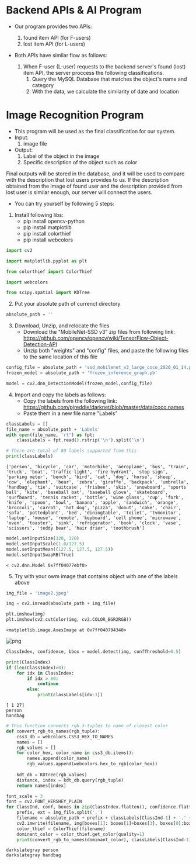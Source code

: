 # Backend APIs & AI Program
- Our program provides two APIs: 
    1. found item API (for F-users)
    2. lost item API  (for L-users)

- Both APIs have similar flow as follows:
    1. When F-user (L-user) requests to the backend server's found (lost) item API, the server proccess the following classifications.
        1. Query the MySQL Database that matches the object's name and category
        2. With the data, we calculate the similarity of date and location

# Image Recognition Program
- This program will be used as the final classification for our system. 
- Input: 
    1. image file
- Output:
    1. Label of the object in the image
    2. Specific description of the object such as color

Final outputs will be stored in the database, and it will be used to compare with the description that lost users provides to us. If the description obtained from the image of found user and the description provided from lost user is similar enough, our server will connect the users. 

- You can try yourself by following 5 steps:

1. Install following libs:
    - pip install opencv-python
    - pip install matplotlib
    - pip install colorthief
    - pip install webcolors


```python
import cv2
```


```python
import matplotlib.pyplot as plt
```


```python
from colorthief import ColorThief
```


```python
import webcolors
```


```python
from scipy.spatial import KDTree
```

2. Put your absolute path of currenct directory


```python
absolute_path = ''
```

3. Download, Unzip, and relocate the files
    - Download the "MobileNet-SSD v3" zip files from following link: https://github.com/opencv/opencv/wiki/TensorFlow-Object-Detection-API
    - Unzip both "weights" and "config" files, and paste the following files to the same location of this file


```python
config_file = absolute_path + 'ssd_mobilenet_v3_large_coco_2020_01_14.pbtxt'
frozen_model = absolute_path + 'frozen_inference_graph.pb'
```


```python
model = cv2.dnn_DetectionModel(frozen_model,config_file)
```

4. Import and copy the labels as follows:
    - Copy the labels from the following link: https://github.com/pjreddie/darknet/blob/master/data/coco.names
    - Paste them in a new file name "Labels"


```python
classLabels = []
file_name = absolute_path + 'Labels'
with open(file_name, 'rt') as fpt:
    classLabels = fpt.read().rstrip('\n').split('\n')
```


```python
# There are total of 80 labels supported from this 
print(classLabels)
```

    ['person', 'bicycle', 'car', 'motorbike', 'aeroplane', 'bus', 'train', 'truck', 'boat', 'traffic light', 'fire hydrant', 'stop sign', 'parking meter', 'bench', 'bird', 'cat', 'dog', 'horse', 'sheep', 'cow', 'elephant', 'bear', 'zebra', 'giraffe', 'backpack', 'umbrella', 'handbag', 'tie', 'suitcase', 'frisbee', 'skis', 'snowboard', 'sports ball', 'kite', 'baseball bat', 'baseball glove', 'skateboard', 'surfboard', 'tennis racket', 'bottle', 'wine glass', 'cup', 'fork', 'knife', 'spoon', 'bowl', 'banana', 'apple', 'sandwich', 'orange', 'broccoli', 'carrot', 'hot dog', 'pizza', 'donut', 'cake', 'chair', 'sofa', 'pottedplant', 'bed', 'diningtable', 'toilet', 'tvmonitor', 'laptop', 'mouse', 'remote', 'keyboard', 'cell phone', 'microwave', 'oven', 'toaster', 'sink', 'refrigerator', 'book', 'clock', 'vase', 'scissors', 'teddy bear', 'hair drier', 'toothbrush']



```python
model.setInputSize(320, 320)
model.setInputScale(1.0/127.5)
model.setInputMean((127.5, 127.5, 127.5))
model.setInputSwapRB(True)
```




    < cv2.dnn.Model 0x7ff04077ebf0>



5. Try with your owm image that contains object with one of the labels above


```python
img_file = 'image2.jpeg'

img = cv2.imread(absolute_path + img_file)
```


```python
plt.imshow(img)
plt.imshow(cv2.cvtColor(img, cv2.COLOR_BGR2RGB))
```




    <matplotlib.image.AxesImage at 0x7ff040794340>




    
![png](output_18_1.png)
    



```python
ClassIndex, confidence, bbox = model.detect(img, confThreshold=0.5)
```


```python
print(ClassIndex)
if (len(ClassIndex)>0):
    for idx in ClassIndex:
        if idx > 80:
            continue
        else:
            print(classLabels[idx-1])
```

    [ 1 27]
    person
    handbag



```python
# This function converts rgb 3-tuples to name of closest color
def convert_rgb_to_names(rgb_tuple):
    css3_db = webcolors.CSS3_HEX_TO_NAMES
    names = []
    rgb_values = []
    for color_hex, color_name in css3_db.items():
        names.append(color_name)
        rgb_values.append(webcolors.hex_to_rgb(color_hex))
    
    kdt_db = KDTree(rgb_values)
    distance, index = kdt_db.query(rgb_tuple)
    return names[index]
```


```python
font_scale = 3
font = cv2.FONT_HERSHEY_PLAIN
for ClassInd, conf, boxes in zip(ClassIndex.flatten(), confidence.flatten(), bbox):
    prefix, ext = img_file.split('.')
    filename = absolute_path + prefix + classLabels[ClassInd-1] + '.' + ext
    cv2.imwrite(filename, img[boxes[1]: boxes[1]+boxes[3], boxes[0]:boxes[0]+boxes[2]])
    color_thief = ColorThief(filename)
    dominant_color = color_thief.get_color(quality=1)
    print(convert_rgb_to_names(dominant_color), classLabels[ClassInd-1])
```

    darkslategray person
    darkslategray handbag

